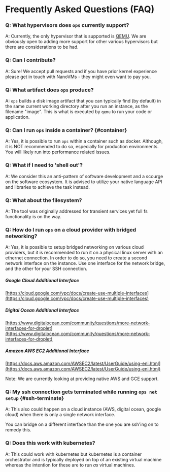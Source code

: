 Frequently Asked Questions (FAQ)
================================

### Q: What hypervisors does `ops` currently support?
A: Currently, the only hypervisor that is supported is
[QEMU](https://www.qemu.org/). We are obviously open to adding more
support for other various hypervisors but there are considerations to be
had.

### Q: Can I contribute?
A: Sure! We accept pull requests and if you have prior kernel experience
please get in touch with NanoVMs - they might even want to pay you.

### Q: What artifact does `ops` produce?
A: `ops` builds a disk image artifact that you can typically find (by default)
in the same current working directory after you run an instance, as the
filename "image". This is what is executed by `qemu` to run your code or
application.

### Q: Can I run `ops` inside a container? {#container}
A: Yes, it is possible to run `ops` within a container such as docker.
Although, it is NOT recommended to do so, especially for
production environments. You will likely run into performance related issues.

### Q: What if I need to 'shell out'?
A: We consider this an anti-pattern of software development and a
scourge on the software ecosystem. It is advised to utilize your native
language API and libraries to achieve the task instead.

### Q: What about the filesystem?
A: The tool was originally addressed for transient services yet full fs
functionality is on the way.

### Q: How do I run `ops` on a cloud provider with bridged networking?
A: Yes, it is possible to setup bridged networking on various cloud providers,
but it is recommended to run it on a physical linux server with an ethernet
connection.  In order to do so, you need to create a second network interface
on the instance. Use one interface for the network bridge, and the other for
your SSH connection.

##### Google Cloud Additional Interface
[https://cloud.google.com/vpc/docs/create-use-multiple-interfaces](https://cloud.google.com/vpc/docs/create-use-multiple-interfaces)

##### Digital Ocean Additional Interface
[https://www.digitalocean.com/community/questions/more-network-interfaces-for-droplet](https://www.digitalocean.com/community/questions/more-network-interfaces-for-droplet)

##### Amazon AWS EC2 Additional Interface
[https://docs.aws.amazon.com/AWSEC2/latest/UserGuide/using-eni.html](https://docs.aws.amazon.com/AWSEC2/latest/UserGuide/using-eni.html)

Note: We are currently looking at providing native AWS and GCE support.

### Q: My ssh connection gets terminated while running `ops net setup` {#ssh-terminate}
A: This also could happen on a cloud instance (AWS, digital ocean, google
cloud) when there is only a single network interface.

You can bridge on a different interface than the one you are ssh'ing on
to remedy this.

### Q: Does this work with kubernetes?
A: This could work with kubernetes but kubernetes is a container
orchestrator and is typically deployed on top of an existing virtual
machine whereas the intention for these are to run *as* virtual
machines.
